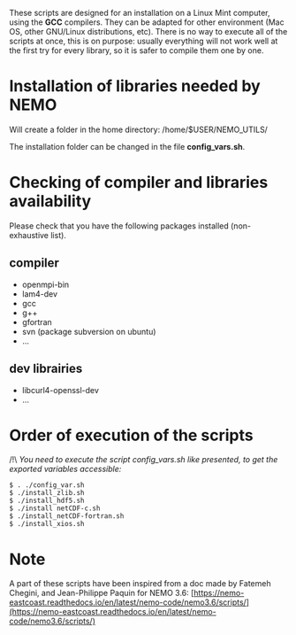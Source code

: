 These scripts are designed for an installation on a Linux Mint computer, using the **GCC** compilers.
They can be adapted for other environment (Mac OS, other GNU/Linux distributions, etc).
There is no way to execute all of the scripts at once, this is on purpose: usually
everything will not work well at the first try for every library, so it is
safer to compile them one by one.

# Installation of libraries needed by NEMO
Will create a folder in the home directory: /home/$USER/NEMO_UTILS/

The installation folder can be changed in the file **config_vars.sh**.

# Checking of compiler and libraries availability
Please check that you have the following packages installed
(non-exhaustive list).

## compiler
- openmpi-bin
- lam4-dev
- gcc
- g++
- gfortran
- svn (package subversion on ubuntu)
- ...

## dev librairies
- libcurl4-openssl-dev
- ...

# Order of execution of the scripts

/!\ *You need to execute the script config_vars.sh like presented,
to get the exported variables accessible:*

    $ . ./config_var.sh
    $ ./install_zlib.sh	
    $ ./install_hdf5.sh
    $ ./install netCDF-c.sh
    $ ./install_netCDF-fortran.sh
    $ ./install_xios.sh

# Note

A part of these scripts have been inspired from a doc made by
Fatemeh Chegini, and Jean-Philippe Paquin for NEMO 3.6:
[https://nemo-eastcoast.readthedocs.io/en/latest/nemo-code/nemo3.6/scripts/](https://nemo-eastcoast.readthedocs.io/en/latest/nemo-code/nemo3.6/scripts/)
